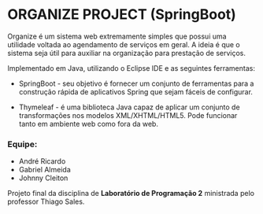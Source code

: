 # ORGANIZE PROJECT (SpringBoot)

Organize é um sistema web extremamente simples que possui uma utilidade voltada ao agendamento de serviços em geral. A ideia é que o sistema seja útil para auxiliar na organização para prestação de serviços.

Implementado em Java, utilizando o Eclipse IDE e as seguintes ferramentas: 

* SpringBoot - seu objetivo é fornecer um conjunto de ferramentas para a construção rápida de aplicativos Spring que sejam fáceis de configurar.

* Thymeleaf - é uma biblioteca Java capaz de aplicar um conjunto de transformações nos modelos XML/XHTML/HTML5. Pode funcionar tanto em ambiente web como fora da web.


### Equipe:

* André Ricardo
* Gabriel Almeida
* Johnny Cleiton

Projeto final da disciplina de **Laboratório de Programação 2** ministrada pelo professor Thiago Sales.
